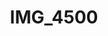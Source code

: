 ---
pid: '175'
layout: photos
title: IMG_4500
filename: IMG_4500.jpg
caption: 
previous_pid: '174'
next_pid: '176'
permalink: "/photos/175.html"
---